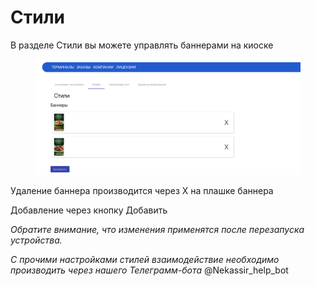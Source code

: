 # Стили

В разделе Стили вы можете управлять баннерами на киоске

<figure><img src="../../../.gitbook/assets/Снимок экрана 2025-03-17 в 09.44.42.png" alt=""><figcaption></figcaption></figure>

Удаление баннера производится через Х на плашке баннера&#x20;

Добавление через кнопку Добавить&#x20;



_Обратите внимание, что изменения применятся после перезапуска устройства._



_С прочими настройками стилей взаимодействие необходимо производить через нашего Телеграмм-бота_ @Nekassir\_help\_bot
